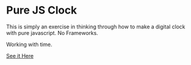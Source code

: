 # Pure JS Clock

This is simply an exercise in thinking through how to make a digital clock with pure javascript.
No Frameworks.

Working with time.

[See it Here](https://dashinja.github.io/pure-js-clock/)
